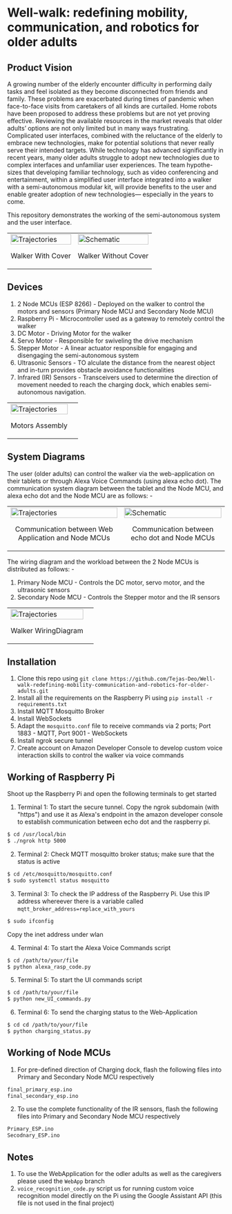 # Well-walk: redefining mobility, communication, and robotics for older adults

## Product Vision
A growing number of the elderly encounter difficulty in performing daily tasks and feel isolated as they become disconnected from friends and family. These problems are exacerbated during times of pandemic when 
face-to-face visits from caretakers of all kinds are curtailed. Home robots have been proposed to address these problems but are not yet proving effective. Reviewing the available resources in the market reveals that older
adults’ options are not only limited but in many ways frustrating. Complicated user interfaces, combined with the reluctance of the elderly to embrace new technologies, make for potential solutions that never really
serve their intended targets. While technology has advanced significantly in recent years, many older adults struggle to adopt new technologies due to complex interfaces and unfamiliar user experiences. The team hypothe-
sizes that developing familiar technology, such as video conferencing and entertainment, within a simplified user interface integrated into a walker with a semi-autonomous modular kit, will provide benefits to the user 
and enable greater adoption of new technologies— especially in the years to come.

This repository demonstrates the working of the semi-autonomous system and the user interface.

<table>
  <tr>
    <td>
      <img src="/Readme_images/walker_with_cover.png" alt="Trajectories" width="100%">
      <p align="center">Walker With Cover</p>
    </td>
    <td>
      <img src="/Readme_images/walker_without_cover.png" alt="Schematic" width="100%">
      <p align="center">Walker Without Cover</p>
    </td>
  </tr>
</table>


## Devices
1. 2 Node MCUs (ESP 8266) - Deployed on the walker to control the motors and sensors (Primary Node MCU and Secondary Node MCU)
2. Raspberry Pi - Microcontroller used as a gateway to remotely control the walker
3. DC Motor - Driving Motor for the walker
4. Servo Motor - Responsible for swiveling the drive mechanism
5. Stepper Motor - A linear actuator responsible for engaging and disengaging the semi-autonomous system
6. Ultrasonic Sensors - TO alculate the distance from the nearest object and in-turn provides obstacle avoidance functionalities
7. Infrared (IR) Sensors - Transceivers used to determine the direction of movement needed to reach the charging dock, which enables semi-autonomous navigation.


<table>
  <tr>
    <td>
      <img src="/Readme_images/motors_assembly.png" alt="Trajectories" width="100%">
      <p align="center">Motors Assembly</p>
    </td>
    <td>
</table> 


## System Diagrams
The user (older adults) can control the walker via the web-application on their tablets or through Alexa Voice Commands (using alexa echo dot). The communication system diagram between the tablet and the Node MCU, and 
alexa echo dot and the Node MCU are as follows: -

<table>
  <tr>
    <td>
      <img src="/Readme_images/ui_microcontroller_communication.png" alt="Trajectories" width="100%">
      <p align="center">Communication between Web Application and Node MCUs</p>
    </td>
    <td>
      <img src="/Readme_images/voice_microcontroller_comunication.png" alt="Schematic" width="100%">
      <p align="center">Communication between echo dot and Node MCUs</p>
    </td>
  </tr>
</table>


The wiring diagram and the workload between the 2 Node MCUs is distributed as follows: -
1. Primary Node MCU - Controls the DC motor, servo motor, and the ultrasonic sensors
2. Secondary Node MCU - Controls the Stepper motor and the IR sensors

<table>
  <tr>
    <td>
      <img src="/Readme_images/WiringSchematic-1.png" alt="Trajectories" width="100%">
      <p align="center">Walker WiringDiagram</p>
    </td>
    <td>
</table> 


## Installation
1. Clone this repo using `git clone https://github.com/Tejas-Deo/Well-walk-redefining-mobility-communication-and-robotics-for-older-adults.git`
2. Install all the requirements on the Raspberry Pi using `pip install -r requirements.txt`
3. Install MQTT Mosquitto Broker
4. Install WebSockets
5. Adapt the `mosquitto.conf` file to receive commands via 2 ports; Port 1883 - MQTT, Port 9001 - WebSockets
6. Install ngrok secure tunnel
7. Create account on Amazon Developer Console to develop custom voice interaction skills to control the walker via voice commands
  

## Working of Raspberry Pi
Shoot up the Raspberry Pi and open the following terminals to get started

1. Terminal 1: To start the secure tunnel. Copy the ngrok subdomain (with "https") and use it as Alexa's endpoint in the amazon developer console to establish communication between echo dot and the raspberry pi.
```bash
$ cd /usr/local/bin
$ ./ngrok http 5000
```

2. Terminal 2: Check MQTT mosquitto broker status; make sure that the status is active
```bash
$ cd /etc/mosquitto/mosquitto.conf
$ sudo systemctl status mosquitto
```

3. Terminal 3: To check the IP address of the Raspberry Pi. Use this IP address whereever there is a variable called `mqtt_broker_address=replace_with_yours`
```bash
$ sudo ifconfig
```
Copy the inet address under wlan

4. Terminal 4: To start the Alexa Voice Commands script
```bash
$ cd /path/to/your/file
$ python alexa_rasp_code.py
```

5. Terminal 5: To start the UI commands script
```bash
$ cd /path/to/your/file
$ python new_UI_commands.py
```

6. Terminal 6: To send the charging status to the Web-Application
```bash
$ cd cd /path/to/your/file
$ python charging_status.py
```

## Working of Node MCUs
1. For pre-defined direction of Charging dock, flash the following files into Primary and Secondary Node MCU respectively
```bash
final_primary_esp.ino
final_secondary_esp.ino
```

2. To use the complete functionality of the IR sensors, flash the following files into Primary and Secondary Node MCU respectively
```bash
Primary_ESP.ino
Secodnary_ESP.ino
```


## Notes
1. To use the WebApplication for the odler adults as well as the caregivers please used the `WebApp` branch
2. `voice_recognition_code.py` script us for running custom voice recognition model directly on the Pi using the Google Assistant API (this file is not used in the final project)
